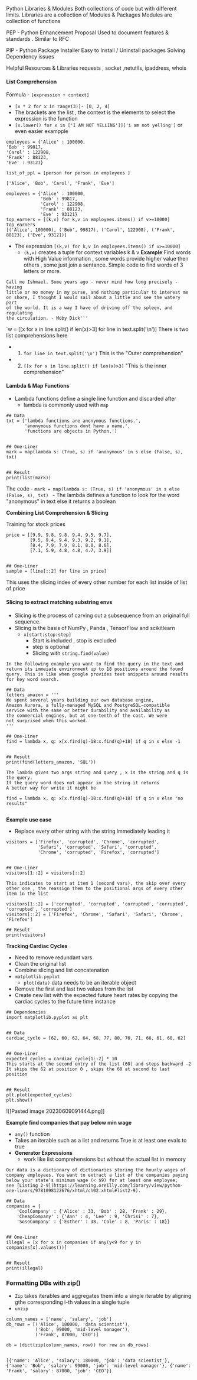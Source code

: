 Python Libraries & Modules
Both collections of code but with different limits. 
Libraries are a collection of Modules & Packages 
Modules are collection of functions 

PEP - Python Enhancement Proposal 
Used to document features & standards . Similar to RFC

PIP - Python Package Installer 
Easy to Install / Uninstall packages 
Solving Dependency issues 

Helpful Resources & Libraries 
requests , socket ,netutils, ipaddress, whois


#### List Comprehension
Formula - `[expression + context]`
- `[x * 2 for x in range(3)]- [0, 2, 4]`
- The brackets are the list , the context is the elements to select the expression is the function
- `[x.lower() for x in ['I AM NOT YELLING']]['i am not yelling']`
or even easier exampple 

```
employees = {'Alice' : 100000,  
'Bob' : 99817,  
'Carol' : 122908,  
'Frank' : 88123,  
'Eve' : 93121}

list_of_ppl = [person for person in employees ]

['Alice', 'Bob', 'Carol', 'Frank', 'Eve']
```

```
employees = {'Alice' : 100000,
             'Bob' : 99817,
             'Carol' : 122908,
             'Frank' : 88123,
             'Eve' : 93121}
top_earners = [(k,v) for k,v in employees.items() if v>=10000]
top_earners
[('Alice', 100000), ('Bob', 99817), ('Carol', 122908), ('Frank', 88123), ('Eve', 93121)]
```
- The expression `[(k,v) for k,v in employees.items() if v>=10000]`
	- `(k,v)` creates a tuple for context variables k & v 
**Example**
Find words with High Value information , some words provide higher value then others , some just join a sentance. Simple code to find words of 3 letters or more. 
```text = '''  
Call me Ishmael. Some years ago - never mind how long precisely - having  
little or no money in my purse, and nothing particular to interest me  
on shore, I thought I would sail about a little and see the watery part  
of the world. It is a way I have of driving off the spleen, and regulating  
the circulation. - Moby Dick'''
```
`w = [[x for x in line.split() if len(x)>3] for line in text.split('\n')]
There is two list comprehensions here 
- 1. `for line in text.split('\n')` This is the "Outer comprehension"
- 2. `[[x for x in line.split() if len(x)>3]` "This is the inner comprehension"

#### Lambda & Map Functions 
- Lambda functions define a single line function and discarded after 
	- lambda is commonly used with `map`
```
## Data  
txt = ['lambda functions are anonymous functions.',  
       'anonymous functions dont have a name.',  
       'functions are objects in Python.']  
  
  
## One-Liner  
mark = map(lambda s: (True, s) if 'anonymous' in s else (False, s), txt)  
  
  
## Result  
print(list(mark))
```

The code 
	- `mark = map(lambda s: (True, s) if 'anonymous' in s else (False, s), txt) `
		- The lambda defines a function to look for the word "anonymous" in text else it returns a boolean 

**Combining List Comprehension & Slicing**

Training for stock prices

```
price = [[9.9, 9.8, 9.8, 9.4, 9.5, 9.7],  
         [9.5, 9.4, 9.4, 9.3, 9.2, 9.1],  
         [8.4, 7.9, 7.9, 8.1, 8.0, 8.0],  
         [7.1, 5.9, 4.8, 4.8, 4.7, 3.9]]  
  
  
## One-Liner  
sample = [line[::2] for line in price]
```
This uses the slicing index of every other number for each list inside of list of price

#### Slicing to extract matching substring envs
- Slicing is the process of carving out a subsequence from an original full sequence. 
- Slicing is the basis of NumPy , Panda , TensorFlow and scikitlearn
	- `x[start:stop:step]`
		- Start is included , stop is excluded 
		- step is optional 
		- Slicing with `string.find(value)`
```
In the following example you want to find the query in the text and return its immeiate environment up to 18 positions around the found query. This is like when google provides text snippets around results for key word search. 

## Data  
letters_amazon = '''  
We spent several years building our own database engine,  
Amazon Aurora, a fully-managed MySQL and PostgreSQL-compatible  
service with the same or better durability and availability as  
the commercial engines, but at one-tenth of the cost. We were  
not surprised when this worked.  
'''  
  
## One-Liner  
find = lambda x, q: x[x.find(q)-18:x.find(q)+18] if q in x else -1  
  
  
## Result  
print(find(letters_amazon, 'SQL'))

The lambda gives two args string and query , x is the string and q is the query. 
If the query word does not appear in the string it returns 
A better way for write it might be 

find = lambda x, q: x[x.find(q)-18:x.find(q)+18] if q in x else "no results" 


```



**Example use case**
- Replace every other string with the string immediately leading it 



```
visitors = ['Firefox', 'corrupted', 'Chrome', 'corrupted',  
            'Safari', 'corrupted', 'Safari', 'corrupted',  
            'Chrome', 'corrupted', 'Firefox', 'corrupted']  
  
  
## One-Liner  
visitors[1::2] = visitors[::2]  

This indicates to start at item 1 (second vars), the skip over every other one , the reassign them to the positional args of every other item in the list 

visitors[1::2] = ['corrupted', 'corrupted', 'corrupted', 'corrupted', 'corrupted', 'corrupted']
visitors[::2] = ['Firefox', 'Chrome', 'Safari', 'Safari', 'Chrome', 'Firefox']

## Result  
print(visitors)
```

**Tracking Cardiac Cycles**
- Need to remove redundant vars 
- Clean the original list 
- Combine slicing and list concatenation 
- `matplotlib.pyplot`
	- `plot(data)` data needs to be an iterable object 
- Remove the first and last two values from the list 
- Create new list with the expected future heart rates by copying the cardiac cycles to the future time instance 
```
## Dependencies  
import matplotlib.pyplot as plt  
  
  
## Data  
cardiac_cycle = [62, 60, 62, 64, 68, 77, 80, 76, 71, 66, 61, 60, 62]  
  
  
## One-Liner  
expected_cycles = cardiac_cycle[1:-2] * 10  
This starts at the second entry of the list (60) and steps backward -2
It skips the 62 at position 0 , skips the 60 at second to last position
  
  
## Result  
plt.plot(expected_cycles)  
plt.show()
```

![[Pasted image 20230609091444.png]]

**Example find companies that pay below min wage**
- `any()` function 
- Takes an iterable such as a list and returns True is at least one evals to true 
- **Generator Expressions**
	- work like list comprehensions but without the actual list in memory
```
Our data is a dictionary of dictionaries storing the hourly wages of company employees. You want to extract a list of the companies paying below your state’s minimum wage (< $9) for at least one employee; see [Listing 2-9](https://learning.oreilly.com/library/view/python-one-liners/9781098122676/xhtml/ch02.xhtml#list2-9).

## Data  
companies = {  
    'CoolCompany' : {'Alice' : 33, 'Bob' : 28, 'Frank' : 29},  
    'CheapCompany' : {'Ann' : 4, 'Lee' : 9, 'Chrisi' : 7},  
    'SosoCompany' : {'Esther' : 38, 'Cole' : 8, 'Paris' : 18}}  
  
  
## One-Liner  
illegal = [x for x in companies if any(y<9 for y in companies[x].values())]  
  
  
## Result  
print(illegal)
```


### Formatting DBs with zip()
- `Zip` takes iterables and aggregates them into a single iterable by aligning gthe corresponding i-th values in a single tuple
- `unzip` 
```
column_names = ['name', 'salary', 'job']  
db_rows = [('Alice', 180000, 'data scientist'),  
           ('Bob', 99000, 'mid-level manager'),  
           ('Frank', 87000, 'CEO')]

db = [dict(zip(column_names, row)) for row in db_rows]


[{'name': 'Alice', 'salary': 180000, 'job': 'data scientist'}, {'name': 'Bob', 'salary': 99000, 'job': 'mid-level manager'}, {'name': 'Frank', 'salary': 87000, 'job': 'CEO'}]

```

